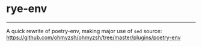# rye-env
---
A quick rewrite of poetry-env, making major use of `sed`
source: https://github.com/ohmyzsh/ohmyzsh/tree/master/plugins/poetry-env
